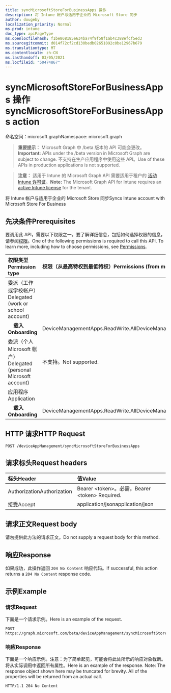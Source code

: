 ```yaml
---
title: syncMicrosoftStoreForBusinessApps 操作
description: 将 Intune 帐户与适用于企业的 Microsoft Store 同步
author: dougeby
localization_priority: Normal
ms.prod: intune
doc_type: apiPageType
ms.openlocfilehash: f1be868185e634ba74f9f58f1ab4c388efcf5ed3
ms.sourcegitcommit: d014f72cf2cd130bedb02651092c0be12967b679
ms.translationtype: MT
ms.contentlocale: zh-CN
ms.lasthandoff: 03/05/2021
ms.locfileid: "50474867"
---
```

# <a name="syncmicrosoftstoreforbusinessapps-action"></a><span data-ttu-id="298ba-103">syncMicrosoftStoreForBusinessApps 操作</span><span class="sxs-lookup"><span data-stu-id="298ba-103">syncMicrosoftStoreForBusinessApps action</span></span>

<span data-ttu-id="298ba-104">命名空间：microsoft.graph</span><span class="sxs-lookup"><span data-stu-id="298ba-104">Namespace: microsoft.graph</span></span>

> <span data-ttu-id="298ba-105">**重要提示：** Microsoft Graph 中 /beta 版本的 API 可能会更改。</span><span class="sxs-lookup"><span data-stu-id="298ba-105">**Important:** APIs under the /beta version in Microsoft Graph are subject to change.</span></span> <span data-ttu-id="298ba-106">不支持在生产应用程序中使用这些 API。</span><span class="sxs-lookup"><span data-stu-id="298ba-106">Use of these APIs in production applications is not supported.</span></span>

> <span data-ttu-id="298ba-107">**注意：** 适用于 Intune 的 Microsoft Graph API 需要适用于租户的 [活动 Intune 许可证](https://go.microsoft.com/fwlink/?linkid=839381)。</span><span class="sxs-lookup"><span data-stu-id="298ba-107">**Note:** The Microsoft Graph API for Intune requires an [active Intune license](https://go.microsoft.com/fwlink/?linkid=839381) for the tenant.</span></span>

<span data-ttu-id="298ba-108">将 Intune 帐户与适用于企业的 Microsoft Store 同步</span><span class="sxs-lookup"><span data-stu-id="298ba-108">Syncs Intune account with Microsoft Store For Business</span></span>
## <a name="prerequisites"></a><span data-ttu-id="298ba-109">先决条件</span><span class="sxs-lookup"><span data-stu-id="298ba-109">Prerequisites</span></span>
<span data-ttu-id="298ba-p102">要调用此 API，需要以下权限之一。要了解详细信息，包括如何选择权限的信息，请参阅[权限](/graph/permissions-reference)。</span><span class="sxs-lookup"><span data-stu-id="298ba-p102">One of the following permissions is required to call this API. To learn more, including how to choose permissions, see [Permissions](/graph/permissions-reference).</span></span>

|<span data-ttu-id="298ba-112">权限类型</span><span class="sxs-lookup"><span data-stu-id="298ba-112">Permission type</span></span>|<span data-ttu-id="298ba-113">权限（从最高特权到最低特权）</span><span class="sxs-lookup"><span data-stu-id="298ba-113">Permissions (from most to least privileged)</span></span>|
|:---|:---|
|<span data-ttu-id="298ba-114">委派（工作或学校帐户）</span><span class="sxs-lookup"><span data-stu-id="298ba-114">Delegated (work or school account)</span></span>||
| <span data-ttu-id="298ba-115">&nbsp; &nbsp; **载入**</span><span class="sxs-lookup"><span data-stu-id="298ba-115">&nbsp; &nbsp; **Onboarding**</span></span> | <span data-ttu-id="298ba-116">DeviceManagementApps.ReadWrite.All</span><span class="sxs-lookup"><span data-stu-id="298ba-116">DeviceManagementApps.ReadWrite.All</span></span>|
|<span data-ttu-id="298ba-117">委派（个人 Microsoft 帐户）</span><span class="sxs-lookup"><span data-stu-id="298ba-117">Delegated (personal Microsoft account)</span></span>|<span data-ttu-id="298ba-118">不支持。</span><span class="sxs-lookup"><span data-stu-id="298ba-118">Not supported.</span></span>|
|<span data-ttu-id="298ba-119">应用程序</span><span class="sxs-lookup"><span data-stu-id="298ba-119">Application</span></span>||
| <span data-ttu-id="298ba-120">&nbsp; &nbsp; **载入**</span><span class="sxs-lookup"><span data-stu-id="298ba-120">&nbsp; &nbsp; **Onboarding**</span></span> | <span data-ttu-id="298ba-121">DeviceManagementApps.ReadWrite.All</span><span class="sxs-lookup"><span data-stu-id="298ba-121">DeviceManagementApps.ReadWrite.All</span></span>|

## <a name="http-request"></a><span data-ttu-id="298ba-122">HTTP 请求</span><span class="sxs-lookup"><span data-stu-id="298ba-122">HTTP Request</span></span>
<!-- {
  "blockType": "ignored"
}
-->
``` http
POST /deviceAppManagement/syncMicrosoftStoreForBusinessApps
```

## <a name="request-headers"></a><span data-ttu-id="298ba-123">请求标头</span><span class="sxs-lookup"><span data-stu-id="298ba-123">Request headers</span></span>
|<span data-ttu-id="298ba-124">标头</span><span class="sxs-lookup"><span data-stu-id="298ba-124">Header</span></span>|<span data-ttu-id="298ba-125">值</span><span class="sxs-lookup"><span data-stu-id="298ba-125">Value</span></span>|
|:---|:---|
|<span data-ttu-id="298ba-126">Authorization</span><span class="sxs-lookup"><span data-stu-id="298ba-126">Authorization</span></span>|<span data-ttu-id="298ba-127">Bearer &lt;token&gt;。必需。</span><span class="sxs-lookup"><span data-stu-id="298ba-127">Bearer &lt;token&gt; Required.</span></span>|
|<span data-ttu-id="298ba-128">接受</span><span class="sxs-lookup"><span data-stu-id="298ba-128">Accept</span></span>|<span data-ttu-id="298ba-129">application/json</span><span class="sxs-lookup"><span data-stu-id="298ba-129">application/json</span></span>|

## <a name="request-body"></a><span data-ttu-id="298ba-130">请求正文</span><span class="sxs-lookup"><span data-stu-id="298ba-130">Request body</span></span>
<span data-ttu-id="298ba-131">请勿提供此方法的请求正文。</span><span class="sxs-lookup"><span data-stu-id="298ba-131">Do not supply a request body for this method.</span></span>

## <a name="response"></a><span data-ttu-id="298ba-132">响应</span><span class="sxs-lookup"><span data-stu-id="298ba-132">Response</span></span>
<span data-ttu-id="298ba-133">如果成功，此操作返回 `204 No Content` 响应代码。</span><span class="sxs-lookup"><span data-stu-id="298ba-133">If successful, this action returns a `204 No Content` response code.</span></span>

## <a name="example"></a><span data-ttu-id="298ba-134">示例</span><span class="sxs-lookup"><span data-stu-id="298ba-134">Example</span></span>
### <a name="request"></a><span data-ttu-id="298ba-135">请求</span><span class="sxs-lookup"><span data-stu-id="298ba-135">Request</span></span>
<span data-ttu-id="298ba-136">下面是一个请求示例。</span><span class="sxs-lookup"><span data-stu-id="298ba-136">Here is an example of the request.</span></span>
``` http
POST https://graph.microsoft.com/beta/deviceAppManagement/syncMicrosoftStoreForBusinessApps
```

### <a name="response"></a><span data-ttu-id="298ba-137">响应</span><span class="sxs-lookup"><span data-stu-id="298ba-137">Response</span></span>
<span data-ttu-id="298ba-p103">下面是一个响应示例。注意：为了简单起见，可能会将此处所示的响应对象截断。将从实际调用中返回所有属性。</span><span class="sxs-lookup"><span data-stu-id="298ba-p103">Here is an example of the response. Note: The response object shown here may be truncated for brevity. All of the properties will be returned from an actual call.</span></span>
``` http
HTTP/1.1 204 No Content
```











